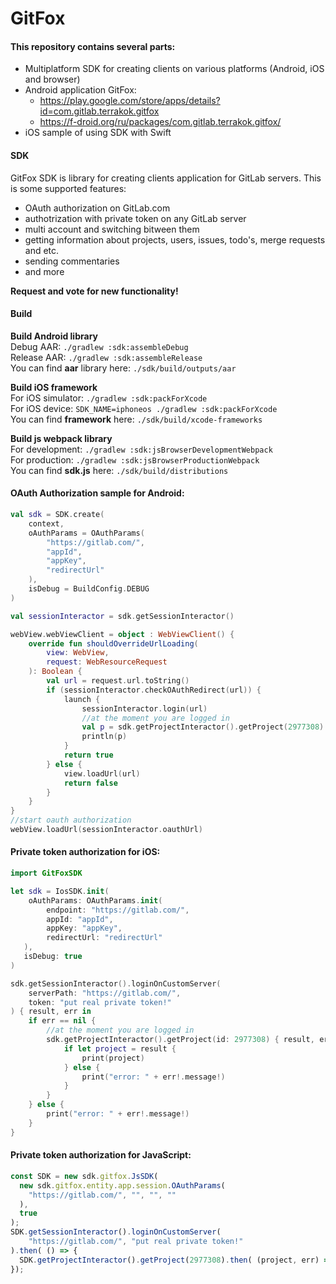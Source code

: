 # GitFox
#### This repository contains several parts:
 - Multiplatform SDK for creating clients on various platforms (Android, iOS and browser)
 - Android application GitFox:
   * https://play.google.com/store/apps/details?id=com.gitlab.terrakok.gitfox
   * https://f-droid.org/ru/packages/com.gitlab.terrakok.gitfox/
 - iOS sample of using SDK with Swift

#### SDK
GitFox SDK is library for creating clients application for GitLab servers.
This is some supported features:
 - OAuth authorization on GitLab.com
 - authotrization with private token on any GitLab server
 - multi account and switching bitween them
 - getting information about projects, users, issues, todo's, merge requests and etc.
 - sending commentaries
 - and more

**Request and vote for new functionality!**

#### Build
**Build Android library**  
Debug AAR: `./gradlew :sdk:assembleDebug`  
Release AAR: `./gradlew :sdk:assembleRelease`  
You can find **aar** library here: `./sdk/build/outputs/aar`  

**Build iOS framework**  
For iOS simulator: `./gradlew :sdk:packForXcode`  
For iOS device: `SDK_NAME=iphoneos ./gradlew :sdk:packForXcode`  
You can find **framework** here: `./sdk/build/xcode-frameworks`  

**Build js webpack library**  
For development: `./gradlew :sdk:jsBrowserDevelopmentWebpack`  
For production: `./gradlew :sdk:jsBrowserProductionWebpack`  
You can find **sdk.js** here: `./sdk/build/distributions`  

#### OAuth Authorization sample for Android:
```kotlin
val sdk = SDK.create(
    context,
    oAuthParams = OAuthParams(
        "https://gitlab.com/",
        "appId",
        "appKey",
        "redirectUrl"
    ),
    isDebug = BuildConfig.DEBUG
)

val sessionInteractor = sdk.getSessionInteractor()

webView.webViewClient = object : WebViewClient() {
    override fun shouldOverrideUrlLoading(
        view: WebView,
        request: WebResourceRequest
    ): Boolean {
        val url = request.url.toString()
        if (sessionInteractor.checkOAuthRedirect(url)) {
            launch {
                sessionInteractor.login(url)
                //at the moment you are logged in
                val p = sdk.getProjectInteractor().getProject(2977308)
                println(p)
            }
            return true
        } else {
            view.loadUrl(url)
            return false
        }
    }
}
//start oauth authorization
webView.loadUrl(sessionInteractor.oauthUrl)
```

#### Private token authorization for iOS:
```swift
import GitFoxSDK

let sdk = IosSDK.init(
    oAuthParams: OAuthParams.init(
        endpoint: "https://gitlab.com/",
        appId: "appId",
        appKey: "appKey",
        redirectUrl: "redirectUrl"
   ),
   isDebug: true
)

sdk.getSessionInteractor().loginOnCustomServer(
    serverPath: "https://gitlab.com/",
    token: "put real private token!"
) { result, err in
    if err == nil {
        //at the moment you are logged in
        sdk.getProjectInteractor().getProject(id: 2977308) { result, err in
            if let project = result {
                print(project)
            } else {
                print("error: " + err!.message!)
            }
        }
    } else {
        print("error: " + err!.message!)
    }
}
```

#### Private token authorization for JavaScript:
```javascript
const SDK = new sdk.gitfox.JsSDK(
  new sdk.gitfox.entity.app.session.OAuthParams(
    "https://gitlab.com/", "", "", ""
  ),
  true
);
SDK.getSessionInteractor().loginOnCustomServer(
	"https://gitlab.com/", "put real private token!"
).then( () => {
  SDK.getProjectInteractor().getProject(2977308).then( (project, err) => alert(project) );
});
```
